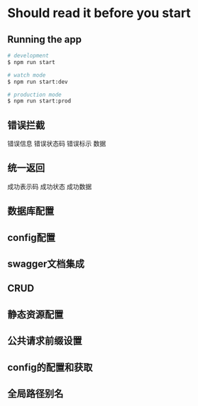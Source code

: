 # Should read it before you start 
## Running the app

```bash
# development
$ npm run start

# watch mode
$ npm run start:dev

# production mode
$ npm run start:prod
```
## 错误拦截
错误信息
错误状态码
错误标示
数据

## 统一返回
成功表示码
成功状态
成功数据
## 数据库配置
## config配置
## swagger文档集成
## CRUD
## 静态资源配置
## 公共请求前缀设置
## config的配置和获取
## 全局路径别名
